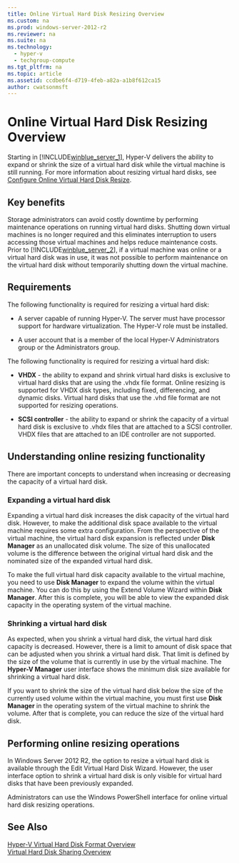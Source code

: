 ```yaml
---
title: Online Virtual Hard Disk Resizing Overview
ms.custom: na
ms.prod: windows-server-2012-r2
ms.reviewer: na
ms.suite: na
ms.technology: 
  - hyper-v
  - techgroup-compute
ms.tgt_pltfrm: na
ms.topic: article
ms.assetid: ccdbe6f4-d719-4feb-a82a-a1b8f612ca15
author: cwatsonmsft
---
```

# Online Virtual Hard Disk Resizing Overview
Starting in [!INCLUDE[winblue_server_1](../Token/winblue_server_1_md.md)], Hyper\-V delivers the ability to expand or shrink the size of a virtual hard disk while the virtual machine is still running. For more information about resizing virtual hard disks, see [Configure Online Virtual Hard Disk Resize](../Topic/Configure-Online-Virtual-Hard-Disk-Resize.md).  
  
## Key benefits  
Storage administrators can avoid costly downtime by performing maintenance operations on running virtual hard disks. Shutting down virtual machines is no longer required and this eliminates interruption to users accessing those virtual machines and helps reduce maintenance costs. Prior to [!INCLUDE[winblue_server_2](../Token/winblue_server_2_md.md)], if a virtual machine was online or a virtual hard disk was in use, it was not possible to perform maintenance on the virtual hard disk without temporarily shutting down the virtual machine.  
  
## Requirements  
The following functionality is required for resizing a virtual hard disk:  
  
-   A server capable of running Hyper\-V. The server must have processor support for hardware virtualization. The Hyper\-V role must be installed.  
  
-   A user account that is a member of the local Hyper\-V Administrators group or the Administrators group.  
  
The following functionality is required for resizing a virtual hard disk:  
  
-   **VHDX** \- the ability to expand and shrink virtual hard disks is exclusive to virtual hard disks that are using the .vhdx file format. Online resizing is supported for VHDX disk types, including fixed, differencing, and dynamic disks. Virtual hard disks that use the .vhd file format are not supported for resizing operations.  
  
-   **SCSI controller** \- the ability to expand or shrink the capacity of a virtual hard disk is exclusive to .vhdx files that are attached to a SCSI controller. VHDX files that are attached to an IDE controller are not supported.  
  
## Understanding online resizing functionality  
There are important concepts to understand when increasing or decreasing the capacity of a virtual hard disk.  
  
### Expanding a virtual hard disk  
Expanding a virtual hard disk increases the disk capacity of the virtual hard disk. However, to make the additional disk space available to the virtual machine requires some extra configuration. From the perspective of the virtual machine, the virtual hard disk expansion is reflected under **Disk Manager** as an unallocated disk volume. The size of this unallocated volume is the difference between the original virtual hard disk and the nominated size of the expanded virtual hard disk.  
  
To make the full virtual hard disk capacity available to the virtual machine, you need to use **Disk Manager** to expand the volume within the virtual machine. You can do this by using the Extend Volume Wizard within **Disk Manager**. After this is complete, you will be able to view the expanded disk capacity in the operating system of the virtual machine.  
  
### Shrinking a virtual hard disk  
As expected, when you shrink a virtual hard disk, the virtual hard disk capacity is decreased. However, there is a limit to amount of disk space that can be adjusted when you shrink a virtual hard disk. That limit is defined by the size of the volume that is currently in use by the virtual machine. The **Hyper\-V Manager** user interface shows the minimum disk size available for shrinking a virtual hard disk.  
  
If you want to shrink the size of the virtual hard disk below the size of the currently used volume within the virtual machine, you must first use **Disk Manager** in the operating system of the virtual machine to shrink the volume. After that is complete, you can reduce the size of the virtual hard disk.  
  
## Performing online resizing operations  
In Windows Server 2012 R2, the option to resize a virtual hard disk is available through the Edit Virtual Hard Disk Wizard. However, the user interface option to shrink a virtual hard disk is only visible for virtual hard disks that have been previously expanded.  
  
Administrators can use the Windows PowerShell interface for online virtual hard disk resizing operations.  
  
## See Also  
[Hyper\-V Virtual Hard Disk Format Overview](assetId:///248806ae-6797-46d1-b1be-24cbf1bafba4)  
[Virtual Hard Disk Sharing Overview](../Topic/Virtual-Hard-Disk-Sharing-Overview.md)  
  

